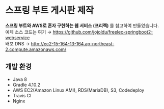 # 스프링 부트 게시판 제작
**스프링 부트와 AWS로 혼자 구현하는 웹 서비스 (프리렉)** 를 참고하여 만들었습니다.   
예제 소스 코드는 여기 → https://github.com/jojoldu/freelec-springboot2-webservice   
배포 DNS  →  http://ec2-15-164-13-164.ap-northeast-2.compute.amazonaws.com/



## 개발 환경
* Java 8
* Gradle 4.10.2
* AWS EC2(Amazon Linux AMI), RDS(MariaDB), S3, Codedeploy
* Travis CI
* Nginx
